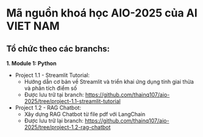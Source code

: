 # Mã nguồn khoá học AIO-2025 của AI VIET NAM
## Tổ chức theo các branchs:
**1. Module 1: Python**
* Project 1.1 - Streamlit Tutorial:
  * Hướng dẫn cơ bản về Streamlit và triển khai ứng dụng tính giai thừa và phân tích điểm số
  * Được lưu trữ tại branch: https://github.com/thainq107/aio-2025/tree/project-1.1-streamlit-tutorial
* Project 1.2 - RAG Chatbot:
  * Xây dựng RAG Chatbot từ file pdf với LangChain
  * Được lưu trữ lại branch: https://github.com/thainq107/aio-2025/tree/project-1.2-rag-chatbot
